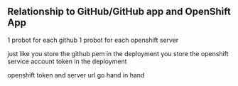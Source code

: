 ## Relationship to GitHub/GitHub app and OpenShift App

1 probot for each github
1 probot for each openshift server

just like you store the github pem in the deployment
you store the openshift service account token in the deployment

openshift token and server url go hand in hand
